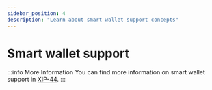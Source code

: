 ```yaml
---
sidebar_position: 4
description: "Learn about smart wallet support concepts"
---
```


# Smart wallet support

:::info More Information
You can find more information on smart wallet support in [XIP-44](https://community.xmtp.org/t/xip-44-smart-contract-wallet-support/627).
:::
